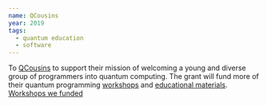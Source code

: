 ```yaml
---
name: QCousins
year: 2019
tags: 
  - quantum education
  - software
---
```

To [QCousins](http://qworld.lu.lv/index.php/qcousins/) to support their mission of welcoming a young and diverse group of programmers into quantum computing. The grant will fund more of their quantum programming [workshops](http://qworld.lu.lv/index.php/workshop-bronze/) and [educational materials](http://qworld.lu.lv/index.php/qkitchen/). [Workshops we funded](http://qworld.lu.lv/index.php/unitary-fund/)

